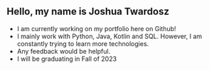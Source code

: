 ## Hello, my name is Joshua Twardosz
- I am currently working on my portfolio here on Github!
- I mainly work with Python, Java, Kotlin and SQL. However, I am constantly trying to learn more technologies.
- Any feedback would be helpful.
- I will be graduating in Fall of 2023

